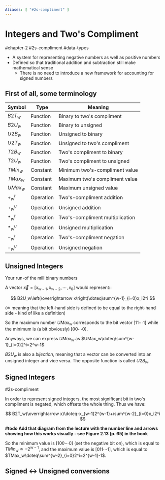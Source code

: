 ```yaml
---
Aliases: [ "#2s-compliment" ]
---
```


# Integers and Two's Compliment
#chapter-2 #2s-compliment #data-types 

- A system for representing negative numbers as well as positive numbers
- Defined so that traditional addition and subtraction still make mathematical sense
  - There is no need to introduce a new framework for accounting for signed numbers

## First of all, some terminology

| Symbol   | Type      | Meaning                         |
| -------- | --------- | ------------------------------- |
| $B2T_w$  | Function  | Binary to two's compliment      |
| $B2U_w$  | Function  | Binary to unsigned              |
| $U2B_w$  | Function  | Unsigned to binary              |
| $U2T_w$  | Function  | Unsigned to two's compliment    |
| $T2B_w$  | Function  | Two's compliment to binary      |
| $T2U_w$  | Function  | Two's compliment to unsigned    |
| $TMin_w$ | Constant  | Minimum two's-compliment value  |
| $TMax_w$ | Constant  | Maximum two's compliment value  |
| $UMax_w$ | Constant  | Maximum unsigned value          |
| $+^t_w$  | Operation | Two's-compliment addition       |
| $+^u_w$  | Operation | Unsigned addition               |
| $*^t_w$  | Operation | Two's-compliment multiplication |
| $*^u_w$  | Operation | Unsigned multiplication         |
| $-^t_w$  | Operation | Two's-compliment negation       |
| $-^u_w$  | Operation | Unsigned negation               |

## Unsigned Integers

Your run-of the mill binary numbers

A vector $\overrightarrow x=\left[x_{w-1},x_{w-2},\cdots,x_0\right]$ would represent::

$$
B2U_w\left(\overrightarrow x\right)\doteq\sum^{w-1}_{i=0}x_i2^i
$$

($\doteq$ meaning that the left-hand side is defined to be equal to the right-hand side - kind of like a definition)

So the maximum number $UMax_w$ corresponds to the bit vector $[11\cdots1]$ while the minimum is (a bit obviously) $[00\cdots0]$.

Anyways, we can express $UMax_w$ as $UMax_w\doteq\sum^{w-1}_{i=0}2^i=2^w-1$

$B2U_w$ is also a *bijection*, meaning that a vector can be converted into an unsigned integer and vice versa. The opposite function is called $U2B_w$.

## Signed Integers
#2s-compliment 

In order to represent signed integers, the most significant bit in two's compliment is negated, which offsets the whole thing. Thus we have:

$$
B2T_w(\overrightarrow x)\doteq-x_{w-1}2^{w-1}+\sum^{w-2}_{i=0}x_i2^i
$$

**#todo Add that diagram from the lecture with the number line and arrows showing how this works visually - see Figure 2.13 (p. 65) in the book**

So the minimum value is $[100\cdots0]$ (set the negative bit on), which is equal to $TMin_w\doteq-2^{w-1}$, and the maximum value is $[011\cdots1]$, which is equal to $TMax_w\doteq\sum^{w-2}_{i=0}2^i=2^{w-1}-1$.

## Signed ↔ Unsigned conversions


